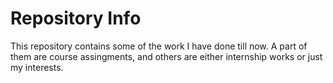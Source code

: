 # Repository Info

 This repository contains some of the work I have done till now. A part of them are course assingments, and others are either internship works or just my interests.
